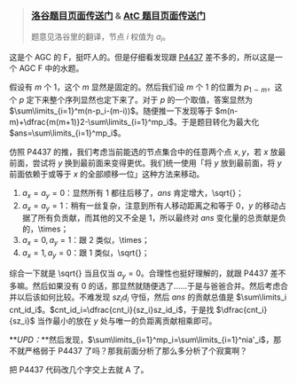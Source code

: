 > ### [洛谷题目页面传送门]( https://www.luogu.com.cn/problem/AT3957 ) & [AtC 题目页面传送门]( https://atcoder.jp/contests/agc023/tasks/agc023_f )
>
> 题意见洛谷里的翻译，节点 $i$ 权值为 $a_i$。

这是个 AGC 的 F，挺吓人的。但是仔细看发现跟 [P4437]( https://www.cnblogs.com/ycx-akioi/p/Luogu-P4437.html ) 差不多的，所以这是一个 AGC F 中的水题。

假设有 $m$ 个 $1$，这个 $m$ 显然是固定的。然后我们设 $m$ 个 $1$ 的位置为 $p_{1\sim m}$，这个 $p$ 定下来整个序列显然也定下来了。对于 $p$ 的一个取值，答案显然为 $\sum\limits_{i=1}^m(n-p_i-(m-i))$。随便推一下发现等于 $m(n-m)+\dfrac{m(m+1)}2-\sum\limits_{i=1}^mp_i$。于是题目转化为最大化 $ans=\sum\limits_{i=1}^mp_i$。

仿照 P4437 的推，我们考虑当前能选的节点集合中的任意两个点 $x,y$，若 $x$ 放最前面，尝试将 $y$ 换到最前面来变得更优。我们统一使用「将 $y$ 放到最前面，将 $y$ 前面依赖于或等于 $x$ 的全部顺移一位」这种方法来移动。

1. $a_x=a_y=0$：显然所有 $1$ 都往后移了，$ans$ 肯定增大，\sqrt{}；
2. $a_x=a_y=1$：稍有一丝复杂，注意到所有人移动距离之和等于 $0$，$y$ 的移动占据了所有负贡献，而其他的又不全是 $1$，所以最终对 $ans$ 变化量的总贡献是负的，\times；
3. $a_x=0,a_y=1$：跟 $2$ 类似，\times；
4. $a_x=1,a_y=0$：跟 $1$ 类似，\sqrt{}；

综合一下就是 \sqrt{} 当且仅当 $a_y=0$。合理性也挺好理解的，就跟 P4437 差不多嘛。然后如果没有 $0$ 的话，那显然就随便选了……于是与爸爸合并。然后考虑合并以后该如何比较。不难发现 $sz_id_i$ 守恒，然后 $ans$ 的贡献总值是 $\sum\limits_i cnt_id_i$。$cnt_id_i=\dfrac{cnt_i}{sz_i}sz_id_i$，于是找 $\dfrac{cnt_i}{sz_i}$ 当作最小的放在 $y$ 处与唯一的负距离贡献相乘即可。

**_UPD：_**然后发现，$\sum\limits_{i=1}^mp_i=\sum\limits_{i=1}^nia'_i$，那不就严格弱于 P4437 了吗？那我前面分析了那么多分析了个寂寞啊？

把 P4437 代码改几个字交上去就 A 了。